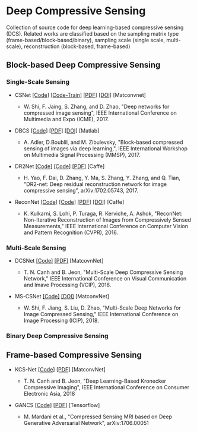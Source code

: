 # Deep Compressive Sensing
Collection of source code for deep learning-based compressive sensing (DCS). Related works are classified based on the sampling matrix type (frame-based/block-based/binary), sampling scale (single scale, multi-scale), reconstruction (block-based, frame-based)

## Block-based Deep Compressive Sensing
### Single-Scale Sensing

* CSNet [[Code]](https://github.com/wzhshi/CSNet) [[Code-Train]](https://github.com/AtenaKid/CSNet) [[PDF]](https://arxiv.org/abs/1707.07119) [[DOI]](https://doi.org/10.1109/ICME.2017.8019428) [Matconvnet]
  * W. Shi, F. Jaing, S. Zhang, and D. Zhao, "Deep networks for compressed image sensing", IEEE International Conference on Multimedia and Expo (ICME), 2017.   
  
* DBCS [[Code]](http://www.cs.technion.ac.il/~adleram/BCS_DNN_2016.zip) [[PDF]](https://arxiv.org/pdf/1606.01519.pdf) [[DOI]](https://doi.org/10.1109/MMSP.2017.8122281) [Matlab]
  * A. Adler, D.Boublil, and M. Zibulevsky, "Block-based compressed sensing of images via deep learning,", IEEE International Workshop on Multimedia Signal Processing (MMSP), 2017.

* DR2Net [[Code]](https://github.com/coldrainyht/caffe_dr2) [[Code]](https://github.com/AtenaKid/Caffe-DCS) [[PDF]](https://arxiv.org/abs/1702.05743) [Caffe]
  * H. Yao, F. Dai, D. Zhang, Y. Ma, S. Zhang, Y. Zhang, and Q. Tian, "DR2-net: Deep residual reconstruction network for image compressive sensing", arXiv:1702.05743, 2017. 

* ReconNet [[Code]](https://github.com/KuldeepKulkarni/ReconNet) [[Code]](https://github.com/AtenaKid/Caffe-DCS) [[PDF]](https://www.cv-foundation.org/openaccess/content_cvpr_2016/papers/Kulkarni_ReconNet_Non-Iterative_Reconstruction_CVPR_2016_paper.pdf) [[DOI]](https://doi.org/10.1109/CVPR.2016.55) [Caffe]
  * K. Kulkarni, S. Lohi, P. Turaga, R. Kerviche, A. Ashok, "ReconNet: Non-Iterative Reconstruction of Images from Compressively Sensed
Measurements," IEEE International Conference on Computer Vision and Pattern Recognition (CVPR), 2016. 

### Multi-Scale Sensing
* DCSNet [[Code]](https://github.com/AtenaKid/MS-DCSNet-Release) [[PDF]](https://arxiv.org/abs/1809.05717) [MatcovnNet]
  * T. N. Canh and B. Jeon, "Multi-Scale Deep Compressive Sensing Network," IEEE International Conference on Visual Communication and Imave Processing (VCIP), 2018.
  
* MS-CSNet [[Code]](https://github.com/wzhshi/MS-CSNet) [[DOI]](https://doi.org/10.1109/ICIP.2018.8451352) [MatconvNet]
  * W. Shi, F. Jiang, S. Liu, D. Zhao, "Multi-Scale Deep Networks for Image Compressed Sensing," IEEE International Conference on Image Processing (ICIP), 2018. 

### Binary Deep Compressive Sensing 

## Frame-based Compressive Sensing
* KCS-Net [[Code]](https://github.com/AtenaKid/KCS-Net) [[PDF]](https://www.researchgate.net/publication/324969818_Deep_Learning-Based_Kronecker_Compressive_Imaging) [MatconvNet]
  * T. N. Canh and B. Jeon, "Deep Learning-Based Kronecker Compressive Imaging", IEEE International Conference on Consumer Electronic Asia, 2018
  
* GANCS [[Code]](https://github.com/gongenhao/GANCS) [[PDF]](htps://arxiv.org/abs/1706.00051) [Tensorflow]
  * M. Mardani et al., "Compressed Sensing MRI based on Deep Generative Adversarial Network", arXiv:1706.00051




